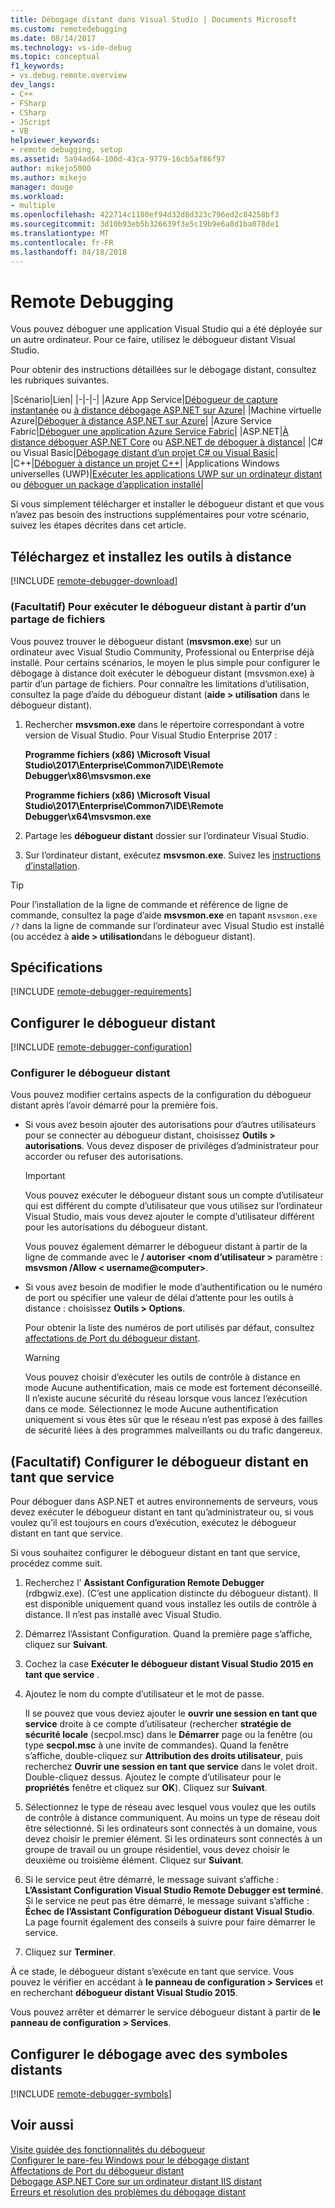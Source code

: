 ```yaml
---
title: Débogage distant dans Visual Studio | Documents Microsoft
ms.custom: remotedebugging
ms.date: 08/14/2017
ms.technology: vs-ide-debug
ms.topic: conceptual
f1_keywords:
- vs.debug.remote.overview
dev_langs:
- C++
- FSharp
- CSharp
- JScript
- VB
helpviewer_keywords:
- remote debugging, setup
ms.assetid: 5a94ad64-100d-43ca-9779-16cb5af86f97
author: mikejo5000
ms.author: mikejo
manager: douge
ms.workload:
- multiple
ms.openlocfilehash: 422714c1180ef94d32d8d323c796ed2c84258bf3
ms.sourcegitcommit: 3d10b93eb5b326639f3e5c19b9e6a8d1ba078de1
ms.translationtype: MT
ms.contentlocale: fr-FR
ms.lasthandoff: 04/18/2018
---
```

# <a name="remote-debugging"></a>Remote Debugging
Vous pouvez déboguer une application Visual Studio qui a été déployée sur un autre ordinateur. Pour ce faire, utilisez le débogueur distant Visual Studio.

Pour obtenir des instructions détaillées sur le débogage distant, consultez les rubriques suivantes.

|Scénario|Lien|
|-|-|-|
|Azure App Service|[Débogueur de capture instantanée](../debugger/debug-live-azure-applications.md) ou [à distance débogage ASP.NET sur Azure](../debugger/remote-debugging-azure.md)|
|Machine virtuelle Azure|[Déboguer à distance ASP.NET sur Azure](../debugger/remote-debugging-azure.md)|
|Azure Service Fabric|[Déboguer une application Azure Service Fabric](/azure/service-fabric/service-fabric-debugging-your-application#debug-a-remote-service-fabric-application)|
|ASP.NET|[À distance déboguer ASP.NET Core](../debugger/remote-debugging-aspnet-on-a-remote-iis-computer.md) ou [ASP.NET de déboguer à distance](../debugger/remote-debugging-aspnet-on-a-remote-iis-7-5-computer.md)|
|C# ou Visual Basic|[Débogage distant d’un projet C# ou Visual Basic](../debugger/remote-debugging-csharp.md)|
|C++|[Déboguer à distance un projet C++](../debugger/remote-debugging-cpp.md)|
|Applications Windows universelles (UWP)|[Exécuter les applications UWP sur un ordinateur distant](../debugger/run-windows-store-apps-on-a-remote-machine.md) ou [déboguer un package d’application installé](../debugger/debug-installed-app-package.md)|

Si vous simplement télécharger et installer le débogueur distant et que vous n’avez pas besoin des instructions supplémentaires pour votre scénario, suivez les étapes décrites dans cet article.
  
## <a name="download-and-install-the-remote-tools"></a>Téléchargez et installez les outils à distance  

[!INCLUDE [remote-debugger-download](../debugger/includes/remote-debugger-download.md)]

### <a name="fileshare_msvsmon"></a> (Facultatif) Pour exécuter le débogueur distant à partir d’un partage de fichiers

Vous pouvez trouver le débogueur distant (**msvsmon.exe**) sur un ordinateur avec Visual Studio Community, Professional ou Enterprise déjà installé. Pour certains scénarios, le moyen le plus simple pour configurer le débogage à distance doit exécuter le débogueur distant (msvsmon.exe) à partir d’un partage de fichiers. Pour connaître les limitations d’utilisation, consultez la page d’aide du débogueur distant (**aide > utilisation** dans le débogueur distant).

1. Rechercher **msvsmon.exe** dans le répertoire correspondant à votre version de Visual Studio. Pour Visual Studio Enterprise 2017 :

      **Programme fichiers (x86) \Microsoft Visual Studio\2017\Enterprise\Common7\IDE\Remote Debugger\x86\msvsmon.exe**
      
      **Programme fichiers (x86) \Microsoft Visual Studio\2017\Enterprise\Common7\IDE\Remote Debugger\x64\msvsmon.exe**

2. Partage les **débogueur distant** dossier sur l’ordinateur Visual Studio.

3. Sur l’ordinateur distant, exécutez **msvsmon.exe**. Suivez les [instructions d’installation](#bkmk_setup).

> [!TIP] 
> Pour l’installation de la ligne de commande et référence de ligne de commande, consultez la page d’aide **msvsmon.exe** en tapant ``msvsmon.exe /?`` dans la ligne de commande sur l’ordinateur avec Visual Studio est installé (ou accédez à **aide > utilisation**dans le débogueur distant).
  
## <a name="requirements_msvsmon"></a> Spécifications

[!INCLUDE [remote-debugger-requirements](../debugger/includes/remote-debugger-requirements.md)]
  
## <a name="set-up-the-remote-debugger"></a>Configurer le débogueur distant  

[!INCLUDE [remote-debugger-configuration](../debugger/includes/remote-debugger-configuration.md)]

### <a name="configure_msvsmon"></a> Configurer le débogueur distant  
Vous pouvez modifier certains aspects de la configuration du débogueur distant après l’avoir démarré pour la première fois.
  
-   Si vous avez besoin ajouter des autorisations pour d’autres utilisateurs pour se connecter au débogueur distant, choisissez **Outils > autorisations**. Vous devez disposer de privilèges d’administrateur pour accorder ou refuser des autorisations.

     > [!IMPORTANT] 
     > Vous pouvez exécuter le débogueur distant sous un compte d’utilisateur qui est différent du compte d’utilisateur que vous utilisez sur l’ordinateur Visual Studio, mais vous devez ajouter le compte d’utilisateur différent pour les autorisations du débogueur distant. 

     Vous pouvez également démarrer le débogueur distant à partir de la ligne de commande avec le **/ autoriser \<nom d’utilisateur >** paramètre : **msvsmon /Allow \< username@computer>**.
  
-   Si vous avez besoin de modifier le mode d’authentification ou le numéro de port ou spécifier une valeur de délai d’attente pour les outils à distance : choisissez **Outils > Options**.  
  
     Pour obtenir la liste des numéros de port utilisés par défaut, consultez [affectations de Port du débogueur distant](../debugger/remote-debugger-port-assignments.md).  
  
     > [!WARNING]
     >  Vous pouvez choisir d’exécuter les outils de contrôle à distance en mode Aucune authentification, mais ce mode est fortement déconseillé. Il n’existe aucune sécurité du réseau lorsque vous lancez l’exécution dans ce mode. Sélectionnez le mode Aucune authentification uniquement si vous êtes sûr que le réseau n’est pas exposé à des failles de sécurité liées à des programmes malveillants ou du trafic dangereux.

##  <a name="bkmk_configureService"></a> (Facultatif) Configurer le débogueur distant en tant que service
Pour déboguer dans ASP.NET et autres environnements de serveurs, vous devez exécuter le débogueur distant en tant qu’administrateur ou, si vous voulez qu’il est toujours en cours d’exécution, exécutez le débogueur distant en tant que service.
  
 Si vous souhaitez configurer le débogueur distant en tant que service, procédez comme suit.  
  
1.  Recherchez l’ **Assistant Configuration Remote Debugger** (rdbgwiz.exe). (C’est une application distincte du débogueur distant). Il est disponible uniquement quand vous installez les outils de contrôle à distance. Il n’est pas installé avec Visual Studio.  
  
2.  Démarrez l’Assistant Configuration. Quand la première page s’affiche, cliquez sur **Suivant**.  
  
3.  Cochez la case **Exécuter le débogueur distant Visual Studio 2015 en tant que service** .  
  
4.  Ajoutez le nom du compte d’utilisateur et le mot de passe.  
  
     Il se pouvez que vous deviez ajouter le **ouvrir une session en tant que service** droite à ce compte d’utilisateur (rechercher **stratégie de sécurité locale** (secpol.msc) dans le **Démarrer** page ou la fenêtre (ou type  **secpol.msc** à une invite de commandes). Quand la fenêtre s’affiche, double-cliquez sur **Attribution des droits utilisateur**, puis recherchez **Ouvrir une session en tant que service** dans le volet droit. Double-cliquez dessus. Ajoutez le compte d’utilisateur pour le **propriétés** fenêtre et cliquez sur **OK**). Cliquez sur **Suivant**.  
  
5.  Sélectionnez le type de réseau avec lesquel vous voulez que les outils de contrôle à distance communiquent. Au moins un type de réseau doit être sélectionné. Si les ordinateurs sont connectés à un domaine, vous devez choisir le premier élément. Si les ordinateurs sont connectés à un groupe de travail ou un groupe résidentiel, vous devez choisir le deuxième ou troisième élément. Cliquez sur **Suivant**.  
  
6.  Si le service peut être démarré, le message suivant s’affiche : **L’Assistant Configuration Visual Studio Remote Debugger est terminé**. Si le service ne peut pas être démarré, le message suivant s’affiche : **Échec de l’Assistant Configuration Débogueur distant Visual Studio**. La page fournit également des conseils à suivre pour faire démarrer le service.  
  
7.  Cliquez sur **Terminer**.  
  
 À ce stade, le débogueur distant s’exécute en tant que service. Vous pouvez le vérifier en accédant à **le panneau de configuration > Services** et en recherchant **débogueur distant Visual Studio 2015**.  
  
 Vous pouvez arrêter et démarrer le service débogueur distant à partir de **le panneau de configuration > Services**.

## <a name="set-up-debugging-with-remote-symbols"></a>Configurer le débogage avec des symboles distants 

[!INCLUDE [remote-debugger-symbols](../debugger/includes/remote-debugger-symbols.md)]
  
## <a name="see-also"></a>Voir aussi  
 [Visite guidée des fonctionnalités du débogueur](../debugger/debugger-feature-tour.md)   
 [Configurer le pare-feu Windows pour le débogage distant](../debugger/configure-the-windows-firewall-for-remote-debugging.md)   
 [Affectations de Port du débogueur distant](../debugger/remote-debugger-port-assignments.md)   
 [Débogage ASP.NET Core sur un ordinateur distant IIS distant](../debugger/remote-debugging-aspnet-on-a-remote-iis-computer.md)  
 [Erreurs et résolution des problèmes du débogage distant](../debugger/remote-debugging-errors-and-troubleshooting.md)
